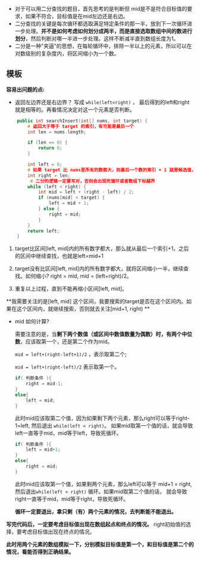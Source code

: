 - 对于可以用二分查找的题目，首先思考的是判断但 mid是不是符合目标值的要求，如果不符合，目标值是在mid左边还是右边。
- 二分查找的关键是每次循环都选取满足特定条件的那一半，放到下一次循环进一步处理。**并不是如何考虑如何划分成两半，而是直接选取数组中间的数进行划分**，然后判断对哪一半进一步处理。这样不断减半直到数组长度为1。
- 二分是一种"夹逼"的思想，在每轮循环中，排除一半以上的元素，所以可以在对数级别的复杂度内，将区间缩小为一个数。



## 模板

**容易出问题的点:**

- 返回左边界还是右边界？ 写成 `while(left<right)` ， 最后得到的left和right就是相等的。再看情况决定对这一个元素是否判断。

```c++
    public int searchInsert(int[] nums, int target) {
        # 返回大于等于 target 的索引，有可能是最后一个
        int len = nums.length;

        if (len == 0) {
            return 0;
        }

        int left = 0;
        # 如果 target 比 nums里所有的数都大，则最后一个数的索引 + 1 就是候选值，因此，右边界应该是数组的长度
        int right = len;
         # 二分的逻辑一定要写对，否则会出现死循环或者数组下标越界
        while (left < right) {
            int mid = left + (right - left) / 2;
            if (nums[mid] < target) {
                left = mid + 1;
            } else {
                right = mid;
            }
        }
        return left;
    }
```

1) target比区间[left, mid]内的所有数字都大，那么就从最后一个索引+1，之后的区间中继续查找，也就是left=mid+1

2) target没有比区间[left, mid]内的所有数字都大，就将区间缩小一半，继续查找。如何缩小? right = mid, mid = (left+right)/2。

3) 重复以上过程，直到不能再缩小区间[left, mid]。

**我需要关注的是[left, mid] 这个区间，我要搜索的target是否在这个区间内。如果在这个区间内，就继续搜索，否则就去关注[mid+1, right) **



- mid 如何计算?

  需要注意的是，当**剩下两个数值（或区间中数值数量为偶数）时，有两个中位数**，应该取第一个，还是第二个作为mid。

  `mid = left+(right-left+1)/2` ，表示取第二个;

  `mid = left+(right-left)/2` 表示取第一个。

  ```c++
  if( 判断条件 ){   
      right = mid-1;
  }
  else{
      left = mid; 
  }
  ```

  此时mid应该取第二个值，因为如果剩下两个元素，那么right可以等于right-1=left, 然后退出 `while(left < right)`。 如果mid取第一个值的话，就会导致left一直等于mid，mid等于left，导致死循环。

  ```c++
  if( 判断条件 ){   
      left = mid+1;
  }
  else{
      right = mid; 
  }
  ```

  此时mid应该取第一个值，如果剩两个元素，那么left可以等于 mid+1 = right, 然后退出`while(left < right)` 循环。如果mid取第二个值的话， 就会导致right一直等于mid，mid等于right，导致死循环。

  **循环一定要退出，拿只剩（有）两个元素的情况，去判断能不能退出。**



**写完代码后，一定要考虑目标值出现在数组起点和终点的情况。** right初始值的选择，要考虑目标值出现在终点的情况。

**此时用两个元素的数组模拟一下，分别模拟目标值是第一个，和目标值是第二个的情况，看能否得到正确结果。**